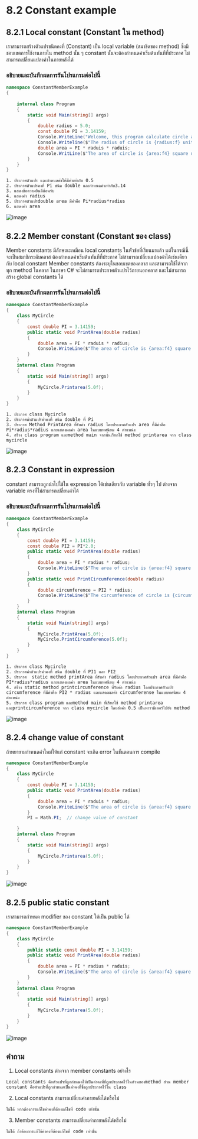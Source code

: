 # 8.2 Constant example


## 8.2.1 Local constant (Constant ใน method)

เราสามารถสร้างตัวแปรชนิดคงที่ (Constant) เป็น local variable (สมาชิดของ method) ซึ่งมีชอบเขตการใช้งานภายใน method นั้น ๆ
constant นั้นจะต้องกำหนดค่าเริ่มต้นทันทีที่ประกาศ ไม่สามารถเปลี่ยนแปลงค่าในภายหลังได้

### อธิบายและบันทึกผลการรันโปรแกรมต่อไปนี้ 

```cs
namespace ConstantMemberExample
{
 
    internal class Program
    {
        static void Main(string[] args)
        {
            double radius = 5.0;
            const double PI = 3.14159;
            Console.WriteLine("Welcome, this program calculate circle area");
            Console.Writeline($"The radius of circle is {radius:f} unit.");
            double area = PI * raduis * raduis;
            Console.WritLine($"The area of circle is {area:f4} square unit.");
        }
    }
}
```
```
1. ประกาศตัวแปร และกำหนดค่าให้มีค่าเท่ากับ 0.5
2. ประกาศตัวแปรคงที่ Pi ชนิด double และกำหนดค่าเท่ากับ3.14 
3. แสดงข้อความยินดีต้อนรับ
4. แสดงค่า radius 
5. ประกาศตัวแปรdouble area มีค่าคือ Pi*radius*radius
6. แสดงค่า area
```
![image](https://github.com/PiyatidaPh/Week-08/assets/115066285/6d647681-e9b9-477e-a38c-e7c0b9b34ffd)

## 8.2.2 Member constant (Constant ของ class)
Member constants มีลักษณะเหมือน local constants ในหัวข้อที่เรียนมาแล้ว  แต่ในกรณีนี้จะเป็นสมาชิกระดับคลาส 
ต้องกำหนดค่าเริ่มต้นทันทีที่ประกาศ ไม่สามารถเปลี่ยนแปลงค่าได้เช่นเดียวกับ local constant
Member constants ต้องระบุในขอบเขตของคลาส และสามารถใช้ได้จากทุก method ในคลาส 
ในภาษา C# จะไม่สามารถประกาศตัวแปรไว้ภายนอกคลาส และไม่สามารถสร้าง global constants ได้

### อธิบายและบันทึกผลการรันโปรแกรมต่อไปนี้ 

```cs
namespace ConstantMemberExample
{
    class MyCircle
    {
        const double PI = 3.14159;
        public static void PrintArea(double radius)
        {
            double area = PI * raduis * radius;
            Console.WriteLine($"The area of circle is {area:f4} square unit.");
        }
    }
    internal class Program
    {
        static void Main(string[] args)
        {
            MyCircle.Printarea(5.0f);
        }
    }
}
```
```
1. ประกาศ class Mycircle 
2. ประกาศค่าตัวแปรค่าคงที่ ชนิด double ที่ Pi
3. ประกาศ Method PrintArea ที่รับค่า radius โดยประกาศตัวแปร area ที่มีค่าคือ Pi*radius*radius และแสดงผลค่า area ในแบบทศนิยม 4 ตำแหน่ง
4. สร้าง class program และmethod main จากนั้นเรียกใช้ method printarea จาก class mycircle
```
![image](https://github.com/PiyatidaPh/Week-08/assets/115066285/01336778-cf77-4c44-acd8-ffad56da8a37)


## 8.2.3 Constant in expression
constant สามารถถูกนำไปใช้ใน expression ได้เช่นเดียวกับ variable ทั่วๆ ไป 
ต่างจาก variable ตรงที่ไม่สามารถเปลี่ยนค่าได้
### อธิบายและบันทึกผลการรันโปรแกรมต่อไปนี้ 
```cs
namespace ConstantMemberExample
{
    class MyCircle
    {
        const double PI = 3.14159;
        const double PI2 = PI*2.0;
        public static void PrintArea(double radius)
        {
            double area = PI * radius * radius;
            Console.WriteLine($"The area of circle is {area:f4} square unit.");
        }
        public static void PrintCircumference(double radius)
        {
            double circumference = PI2 * radius;
            Console.WriteLine($"The circumference of circle is {circumference:f4} square unit.");
        }
    }
    internal class Program
    {
        static void Main(string[] args)
        {
            MyCircle.PrintArea(5.0f);
            MyCircle.PrintCircumference(5.0f);
        }
    }
}
```
```
1. ประกาศ class Mycircle 
2. ประกาศค่าตัวแปรค่าคงที่ ชนิด double ที่ PI1 และ PI2
3. ประกาศ  static method printArea ที่รับค่า radius โดยประกาศตัวแปร area ที่มีค่าคือ PI*radius*radius และแสดงผลค่า area ในแบบทศนิยม 4 ตำแหน่ง
4. สร้าง static method printcircumference ที่รับค่า radius โดยประกาศตัวแปร circumference ที่มีค่าคือ PI2 * radius และแสดงผลค่า circumferense ในแบบทศนิยม 4 ตำแหน่ง
5. ประกาศ class program และmethod main ที่เรียกใช้ method printarea และprintcircumference จาก class mycircle โดยส่งค่า 0.5 เป็นพารามิเตอร์ไปยัง method
```
![image](https://github.com/PiyatidaPh/Week-08/assets/115066285/3d81a513-61f0-42d8-b28b-25b13237da5a)


## 8.2.4 change value of constant
ถ้าพยายามกำหนดค่าใหม่ให้แก่ constant จะเกิด error ในขั้นตอนการ compile

```cs
namespace ConstantMemberExample
{
    class MyCircle
    {
        const double PI = 3.14159;
        public static void PrintArea(double radius)
        {
            double area = PI * raduis * radius;
            Console.WriteLine($"The area of circle is {area:f4} square unit.");
        }
        PI = Math.PI;  // change value of constant

    }
    internal class Program
    {
        static void Main(string[] args)
        {
            MyCircle.Printarea(5.0f);
        }
    }
}
```
![image](https://github.com/PiyatidaPh/Week-08/assets/115066285/930b51a5-cee7-490f-ac4e-776ccddd817c)


## 8.2.5 public static constant

เราสามารถกำหนด modifier ของ constant ให้เป็น public ได้  
```cs
namespace ConstantMemberExample
{
    class MyCircle
    {
        public static const double PI = 3.14159;
        public static void PrintArea(double radius)
        {
            double area = PI * radius * raduis;
            Console.WriteLine($"The area of circle is {area:f4} square unit.");
        }
    }
    internal class Program
    {
        static void Main(string[] args)
        {
            MyCircle.Printarea(5.0f);
        }
    }
}
```
![image](https://github.com/PiyatidaPh/Week-08/assets/115066285/70a276d7-2173-4c28-9daf-9b75981966f8)


## คำถาม

1. Local constants ต่างจาก member constants อย่างไร
```
Local constants คือตัวแปรที่ถูกกำหนดให้เป็นค่าคงที่ที่ถูกประกาศไว้ในส่วนของmethod ส่วน member constant คือตัวแปรที่ถูกกำหนดเป็นค่าคงที่ซึ่งถูกประกาศไว้ใน class
```
2. Local constants สามารถเปลี่ยนค่าภายหลังได้หรือไม่
```
ไม่ได้ หากต้องการแก้ไขค่าคงที่ต้องแก้ไขที่ code เท่านั้น
```
3. Member constants สามารถเปลี่ยนค่าภายหลังได้หรือไม่
```
ไม่ได้ ถ้าต้องการแก้ไข้ค่าคงที่ต้องแก้ไขที่ code เท่านั้น
```
